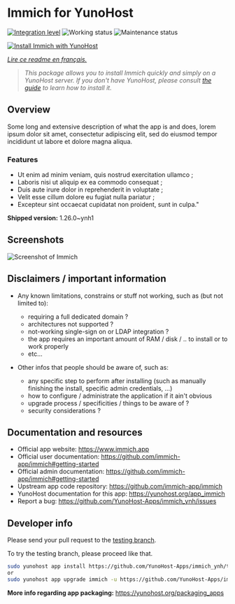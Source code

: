 <!--
N.B.: This README was automatically generated by https://github.com/YunoHost/apps/tree/master/tools/README-generator
It shall NOT be edited by hand.
-->

# Immich for YunoHost

[![Integration level](https://dash.yunohost.org/integration/immich.svg)](https://dash.yunohost.org/appci/app/immich) ![Working status](https://ci-apps.yunohost.org/ci/badges/immich.status.svg) ![Maintenance status](https://ci-apps.yunohost.org/ci/badges/immich.maintain.svg)

[![Install Immich with YunoHost](https://install-app.yunohost.org/install-with-yunohost.svg)](https://install-app.yunohost.org/?app=immich)

*[Lire ce readme en français.](./README_fr.md)*

> *This package allows you to install Immich quickly and simply on a YunoHost server.
If you don't have YunoHost, please consult [the guide](https://yunohost.org/#/install) to learn how to install it.*

## Overview

Some long and extensive description of what the app is and does, lorem ipsum dolor sit amet, consectetur adipiscing elit, sed do eiusmod tempor incididunt ut labore et dolore magna aliqua.

### Features

- Ut enim ad minim veniam, quis nostrud exercitation ullamco ;
- Laboris nisi ut aliquip ex ea commodo consequat ;
- Duis aute irure dolor in reprehenderit in voluptate ;
- Velit esse cillum dolore eu fugiat nulla pariatur ;
- Excepteur sint occaecat cupidatat non proident, sunt in culpa."


**Shipped version:** 1.26.0~ynh1

## Screenshots

![Screenshot of Immich](./doc/screenshots/example.jpg)

## Disclaimers / important information

* Any known limitations, constrains or stuff not working, such as (but not limited to):
    * requiring a full dedicated domain ?
    * architectures not supported ?
    * not-working single-sign on or LDAP integration ?
    * the app requires an important amount of RAM / disk / .. to install or to work properly
    * etc...

* Other infos that people should be aware of, such as:
    * any specific step to perform after installing (such as manually finishing the install, specific admin credentials, ...)
    * how to configure / administrate the application if it ain't obvious
    * upgrade process / specificities / things to be aware of ?
    * security considerations ?

## Documentation and resources

* Official app website: <https://www.immich.app>
* Official user documentation: <https://github.com/immich-app/immich#getting-started>
* Official admin documentation: <https://github.com/immich-app/immich#getting-started>
* Upstream app code repository: <https://github.com/immich-app/immich>
* YunoHost documentation for this app: <https://yunohost.org/app_immich>
* Report a bug: <https://github.com/YunoHost-Apps/immich_ynh/issues>

## Developer info

Please send your pull request to the [testing branch](https://github.com/YunoHost-Apps/immich_ynh/tree/testing).

To try the testing branch, please proceed like that.

``` bash
sudo yunohost app install https://github.com/YunoHost-Apps/immich_ynh/tree/testing --debug
or
sudo yunohost app upgrade immich -u https://github.com/YunoHost-Apps/immich_ynh/tree/testing --debug
```

**More info regarding app packaging:** <https://yunohost.org/packaging_apps>
